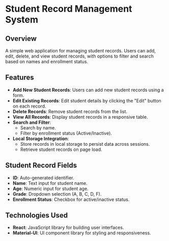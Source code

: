 # Student Record Management System

## Overview

A simple web application for managing student records. Users can add, edit, delete, and view student records, with options to filter and search based on names and enrollment status.

## Features

- **Add New Student Records**: Users can add new student records using a form.
- **Edit Existing Records**: Edit student details by clicking the "Edit" button on each record.
- **Delete Records**: Remove student records from the list.
- **View All Records**: Display student records in a responsive table.
- **Search and Filter**:
  - Search by name.
  - Filter by enrollment status (Active/Inactive).
- **Local Storage Integration**:
  - Store records in local storage to persist data across sessions.
  - Retrieve student records on page load.

## Student Record Fields

- **ID**: Auto-generated identifier.
- **Name**: Text input for student name.
- **Age**: Numeric input for student age.
- **Grade**: Dropdown selection (A, B, C, D, F).
- **Enrollment Status**: Checkbox for active/inactive status.

## Technologies Used

- **React**: JavaScript library for building user interfaces.
- **Material-UI**: UI component library for styling and responsiveness.

